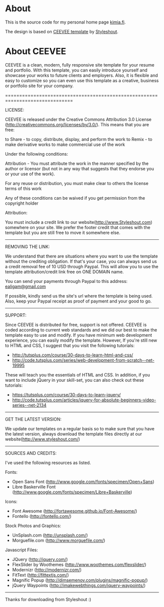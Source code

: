 # About #

This is the source code for my personal home page [kimia.fi][kimia.fi].

The design is based on [CEEVEE template][CEEVEE] by [Styleshout][styleshout].

[kimia.fi]: http://kimia.fi "Personal home page of Kimmo Ahokas"
[CEEVEE]: http://www.styleshout.com/free-templates/ceevee/ "CEEVEE by Styleshout"
[styleshout]: http://www.styleshout.com "Styleshout"


# About CEEVEE #

CEEVEE is a clean, modern, fully responsive site template for your
resume and portfolio. With this template, you can easily introduce
yourself and showcase your works to future clients and employers. Also,
it is flexible and easy to customize so you can even use this template as a 
creative, business or portfolio site for your company.

==============================================================================


LICENSE:

CEEVEE is released under the Creative Commons Attribution 3.0 License
(http://creativecommons.org/licenses/by/3.0/). This means that you are free:

   to Share - to copy, distribute, display, and perform the work
   to Remix - to make derivative works
   to make commercial use of the work 

Under the following conditions:

   Attribution - You must attribute the work in the manner specified by the 
   author or licensor (but not in any way that suggests that they endorse you 
   or your use of the work). 

   For any reuse or distribution, you must make clear to others the license 
   terms of this work

   Any of these conditions can be waived if you get permission from the 
   copyright holder

Attribution: 
	
   You must include a credit link to our website(http://www.Styleshout.com) somewhere on
   your site. We prefer the footer credit that comes with the template but you are still 
   free to move it somewhere else.


-----------------------------------------------------------------------------------------------------


REMOVING THE LINK:

We understand that there are situations where you want to use the template without the 
crediting obligation. If that's your case, you can always send us a 
credit removal fee of 10 USD through Paypal. This will allow you to use the 
template attribution/credit link free on ONE DOMAIN name. 

You can send your payments through Paypal to this address: ealigam@gmail.com

If possible, kindly send us the site's url where the template is being used. 
Also, keep your Paypal receipt as proof of payment and your good to go.


------------------------------------------------------------------------------------------------------ 


SUPPORT:
    
Since CEEVEE is distributed for free, support is not offered. CEEVEE is coded according 
to current web standards and we did our best to make the template easy to use and modify.
If you have minimum web development experience, you can easily modify the template. 
However, If you're still new to HTML and CSS, I suggest that you visit the 
following tutorials:

 - http://tutsplus.com/course/30-days-to-learn-html-and-css/
 - http://code.tutsplus.com/series/web-development-from-scratch--net-19995

These will teach you the essentials of HTML and CSS. In addition, if you want to include
jQuery in your skill-set, you can also check out these tutorials: 

 - https://tutsplus.com/course/30-days-to-learn-jquery/
 - http://code.tutsplus.com/articles/jquery-for-absolute-beginners-video-series--net-2134


------------------------------------------------------------------------------------------------------ 


GET THE LATEST VERSION:

We update our templates on a regular basis so to make sure that you have the latest version, 
always download the template files directly at our website(http://www.styleshout.com/)



-------------------------------------------------------------------------------------------------------


SOURCES AND CREDITS:

I've used the following resources as listed.

Fonts:
 - Open Sans Font (http://www.google.com/fonts/specimen/Open+Sans)
 - Libre Baskerville Font (http://www.google.com/fonts/specimen/Libre+Baskerville) 

Icons:
 - Font Awesome (http://fortawesome.github.io/Font-Awesome/)
 - Fontello (http://fontello.com/)

Stock Photos and Graphics:
 - UnSplash.com (http://unsplash.com/)
 - Morguefile.com (http://www.morguefile.com/)

Javascript Files:

 - JQuery (http://jquery.com/)
 - FlexSlider by Woothemes (http://www.woothemes.com/flexslider/)
 - Modernizr (http://modernizr.com/)
 - FitText (http://fittextjs.com/) 
 - Magnific Popup (http://dimsemenov.com/plugins/magnific-popup/)
 - jQuery Waypoints (http://imakewebthings.com/jquery-waypoints/)


--------------------------------------------------------------------------------------------------------- 


Thanks for downloading from Styleshout :)
  

